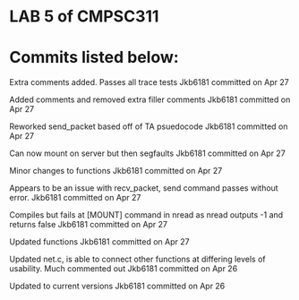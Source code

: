 # LAB 5 of CMPSC311

# Commits listed below:

Extra comments added. Passes all trace tests
Jkb6181 committed on Apr 27

Added comments and removed extra filler comments
Jkb6181 committed on Apr 27

Reworked send_packet based off of TA psuedocode
Jkb6181 committed on Apr 27

Can now mount on server but then segfaults
Jkb6181 committed on Apr 27

Minor changes to functions
Jkb6181 committed on Apr 27

Appears to be an issue with recv_packet, send command passes without error.
Jkb6181 committed on Apr 27

Compiles but fails at [MOUNT] command in nread as nread outputs -1 and returns false
Jkb6181 committed on Apr 27

Updated functions
Jkb6181 committed on Apr 27

Updated net.c, is able to connect other functions at differing levels of usability. Much commented out
Jkb6181 committed on Apr 26

Updated to current versions
Jkb6181 committed on Apr 26
